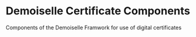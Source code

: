 Demoiselle Certificate Components
=================================

Components of the Demoiselle Framwork for use of digital certificates
